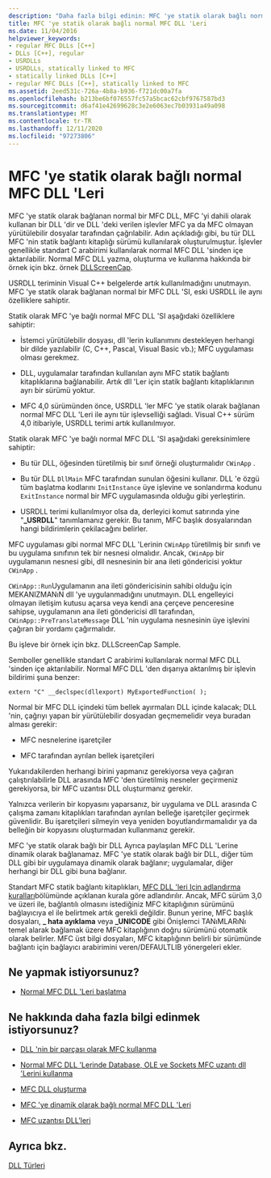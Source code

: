 ```yaml
---
description: "Daha fazla bilgi edinin: MFC 'ye statik olarak bağlı normal MFC DLL 'Leri"
title: MFC 'ye statik olarak bağlı normal MFC DLL 'Leri
ms.date: 11/04/2016
helpviewer_keywords:
- regular MFC DLLs [C++]
- DLLs [C++], regular
- USRDLLs
- USRDLLs, statically linked to MFC
- statically linked DLLs [C++]
- regular MFC DLLs [C++], statically linked to MFC
ms.assetid: 2eed531c-726a-4b8a-b936-f721dc00a7fa
ms.openlocfilehash: b213be6bf076557fc57a5bcac62cbf9767587bd3
ms.sourcegitcommit: d6af41e42699628c3e2e6063ec7b03931a49a098
ms.translationtype: MT
ms.contentlocale: tr-TR
ms.lasthandoff: 12/11/2020
ms.locfileid: "97273806"
---
```

# <a name="regular-mfc-dlls-statically-linked-to-mfc"></a>MFC 'ye statik olarak bağlı normal MFC DLL 'Leri

MFC 'ye statik olarak bağlanan normal bir MFC DLL, MFC 'yi dahili olarak kullanan bir DLL 'dir ve DLL 'deki verilen işlevler MFC ya da MFC olmayan yürütülebilir dosyalar tarafından çağrılabilir. Adın açıkladığı gibi, bu tür DLL MFC 'nin statik bağlantı kitaplığı sürümü kullanılarak oluşturulmuştur. İşlevler genellikle standart C arabirimi kullanılarak normal MFC DLL 'sinden içe aktarılabilir. Normal MFC DLL yazma, oluşturma ve kullanma hakkında bir örnek için bkz. örnek [DLLScreenCap](https://github.com/Microsoft/VCSamples/tree/master/VC2010Samples/MFC/advanced/DllScreenCap).

USRDLL teriminin Visual C++ belgelerde artık kullanılmadığını unutmayın. MFC 'ye statik olarak bağlanan normal bir MFC DLL 'SI, eski USRDLL ile aynı özelliklere sahiptir.

Statik olarak MFC 'ye bağlı normal MFC DLL 'SI aşağıdaki özelliklere sahiptir:

- İstemci yürütülebilir dosyası, dll 'lerin kullanımını destekleyen herhangi bir dilde yazılabilir (C, C++, Pascal, Visual Basic vb.); MFC uygulaması olması gerekmez.

- DLL, uygulamalar tarafından kullanılan aynı MFC statik bağlantı kitaplıklarına bağlanabilir. Artık dll 'Ler için statik bağlantı kitaplıklarının ayrı bir sürümü yoktur.

- MFC 4,0 sürümünden önce, USRDLL 'ler MFC 'ye statik olarak bağlanan normal MFC DLL 'Leri ile aynı tür işlevselliği sağladı. Visual C++ sürüm 4,0 itibariyle, USRDLL terimi artık kullanılmıyor.

Statik olarak MFC 'ye bağlı normal MFC DLL 'SI aşağıdaki gereksinimlere sahiptir:

- Bu tür DLL, öğesinden türetilmiş bir sınıf örneği oluşturmalıdır `CWinApp` .

- Bu tür DLL `DllMain` MFC tarafından sunulan öğesini kullanır. DLL 'e özgü tüm başlatma kodlarını `InitInstance` üye işlevine ve sonlandırma kodunu `ExitInstance` normal bir MFC uygulamasında olduğu gibi yerleştirin.

- USRDLL terimi kullanılmıyor olsa da, derleyici komut satırında yine "**_USRDLL**" tanımlamanız gerekir. Bu tanım, MFC başlık dosyalarından hangi bildirimlerin çekilacağını belirler.

MFC uygulaması gibi normal MFC DLL 'Lerinin `CWinApp` türetilmiş bir sınıfı ve bu uygulama sınıfının tek bir nesnesi olmalıdır. Ancak, `CWinApp` bir uygulamanın nesnesi gibi, dll nesnesinin bir ana ileti göndericisi yoktur `CWinApp` .

`CWinApp::Run`Uygulamanın ana ileti göndericisinin sahibi olduğu için MEKANIZMANıN dll 'ye uygulanmadığını unutmayın. DLL engelleyici olmayan iletişim kutusu açarsa veya kendi ana çerçeve penceresine sahipse, uygulamanın ana ileti göndericisi dll tarafından, `CWinApp::PreTranslateMessage` DLL 'nin uygulama nesnesinin üye işlevini çağıran bir yordamı çağırmalıdır.

Bu işleve bir örnek için bkz. DLLScreenCap Sample.

Semboller genellikle standart C arabirimi kullanılarak normal MFC DLL 'sinden içe aktarılabilir. Normal MFC DLL 'den dışarıya aktarılmış bir işlevin bildirimi şuna benzer:

```
extern "C" __declspec(dllexport) MyExportedFunction( );
```

Normal bir MFC DLL içindeki tüm bellek ayırmaları DLL içinde kalacak; DLL 'nin, çağrıyı yapan bir yürütülebilir dosyadan geçmemelidir veya buradan alması gerekir:

- MFC nesnelerine işaretçiler

- MFC tarafından ayrılan bellek işaretçileri

Yukarıdakilerden herhangi birini yapmanız gerekiyorsa veya çağıran çalıştırılabilirle DLL arasında MFC 'den türetilmiş nesneler geçirmeniz gerekiyorsa, bir MFC uzantısı DLL oluşturmanız gerekir.

Yalnızca verilerin bir kopyasını yaparsanız, bir uygulama ve DLL arasında C çalışma zamanı kitaplıkları tarafından ayrılan belleğe işaretçiler geçirmek güvenlidir. Bu işaretçileri silmeyin veya yeniden boyutlandırmamalıdır ya da belleğin bir kopyasını oluşturmadan kullanmanız gerekir.

MFC 'ye statik olarak bağlı bir DLL Ayrıca paylaşılan MFC DLL 'Lerine dinamik olarak bağlanamaz. MFC 'ye statik olarak bağlı bir DLL, diğer tüm DLL gibi bir uygulamaya dinamik olarak bağlanır; uygulamalar, diğer herhangi bir DLL gibi buna bağlanır.

Standart MFC statik bağlantı kitaplıkları, [MFC DLL 'leri Için adlandırma kuralları](../mfc/mfc-library-versions.md#mfc-static-library-naming-conventions)bölümünde açıklanan kurala göre adlandırılır. Ancak, MFC sürüm 3,0 ve üzeri ile, bağlantılı olmasını istediğiniz MFC kitaplığının sürümünü bağlayıcıya el ile belirtmek artık gerekli değildir. Bunun yerine, MFC başlık dosyaları, **\_ hata ayıklama** veya **_UNICODE** gibi Önişlemci TANıMLARıNı temel alarak bağlamak üzere MFC kitaplığının doğru sürümünü otomatik olarak belirler. MFC üst bilgi dosyaları, MFC kitaplığının belirli bir sürümünde bağlantı için bağlayıcı arabirimini veren/DEFAULTLIB yönergeleri ekler.

## <a name="what-do-you-want-to-do"></a>Ne yapmak istiyorsunuz?

- [Normal MFC DLL 'Leri başlatma](run-time-library-behavior.md#initializing-regular-dlls)

## <a name="what-do-you-want-to-know-more-about"></a>Ne hakkında daha fazla bilgi edinmek istiyorsunuz?

- [DLL 'nin bir parçası olarak MFC kullanma](../mfc/tn011-using-mfc-as-part-of-a-dll.md)

- [Normal MFC DLL 'Lerinde Database, OLE ve Sockets MFC uzantı dll 'Lerini kullanma](using-database-ole-and-sockets-extension-dlls-in-regular-dlls.md)

- [MFC DLL oluşturma](../mfc/reference/mfc-dll-wizard.md)

- [MFC 'ye dinamik olarak bağlı normal MFC DLL 'Leri](regular-dlls-dynamically-linked-to-mfc.md)

- [MFC uzantısı DLL’leri](extension-dlls-overview.md)

## <a name="see-also"></a>Ayrıca bkz.

[DLL Türleri](kinds-of-dlls.md)
